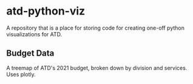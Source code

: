 # atd-python-viz

A repository that is a place for storing code for creating one-off python visualizations for ATD.

## Budget Data

A treemap of ATD's 2021 budget, broken down by division and services. Uses plotly.
